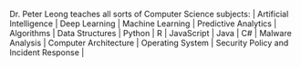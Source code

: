 Dr. Peter Leong teaches all sorts of Computer Science subjects: | Artificial Intelligence | Deep Learning | Machine Learning | Predictive Analytics | Algorithms | Data Structures | Python | R | JavaScript | Java | C# | Malware Analysis | Computer Architecture | Operating System | Security Policy and Incident Response |

